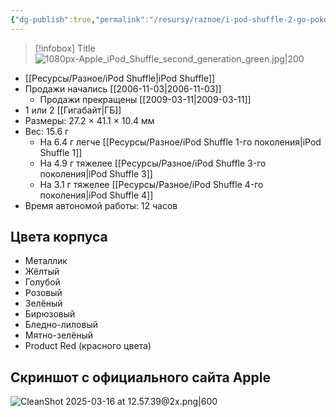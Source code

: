 ```yaml
---
{"dg-publish":true,"permalink":"/resursy/raznoe/i-pod-shuffle-2-go-pokoleniya/"}
---
```


> [!infobox] Title
> ![1080px-Apple_iPod_Shuffle_second_generation_green.jpg|200](/img/user/%D0%90%D1%80%D1%85%D0%B8%D0%B2/%D0%9A%D1%8D%D1%88/1080px-Apple_iPod_Shuffle_second_generation_green.jpg)
- [[Ресурсы/Разное/iPod Shuffle\|iPod Shuffle]]
- Продажи начались [[2006-11-03\|2006-11-03]] 
	- Продажи прекращены [[2009-03-11\|2009-03-11]] 
- 1 или 2 [[Гигабайт\|ГБ]] 
- Размеры: 27.2 × 41.1 × 10.4 мм
- Вес: 15.6 г
	- На 6.4 г легче [[Ресурсы/Разное/iPod Shuffle 1-го поколения\|iPod Shuffle 1]]
	- На 4.9 г тяжелее [[Ресурсы/Разное/iPod Shuffle 3-го поколения\|iPod Shuffle 3]]
	- На 3.1 г тяжелее [[Ресурсы/Разное/iPod Shuffle 4-го поколения\|iPod Shuffle 4]] 
- Время автономой работы: 12 часов 
## Цвета корпуса 
- Металлик 
- Жёлтый 
- Голубой
- Розовый 
- Зелёный 
- Бирюзовый 
- Бледно-лиловый 
- Мятно-зелёный 
- Product Red (красного цвета)
## Скриншот с официального сайта Apple
![CleanShot 2025-03-16 at 12.57.39@2x.png|600](/img/user/%D0%90%D1%80%D1%85%D0%B8%D0%B2/%D0%9A%D1%8D%D1%88/CleanShot%202025-03-16%20at%2012.57.39@2x.png)